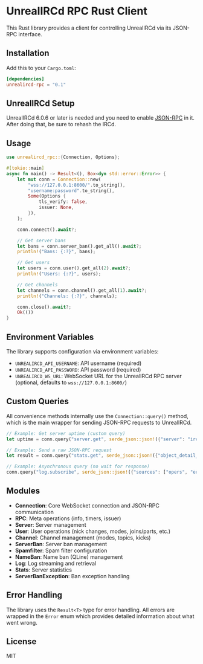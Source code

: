 # UnrealIRCd RPC Rust Client

This Rust library provides a client for controlling UnrealIRCd via its JSON-RPC interface.

## Installation

Add this to your `Cargo.toml`:

```toml
[dependencies]
unrealircd-rpc = "0.1"
```

## UnrealIRCd Setup

UnrealIRCd 6.0.6 or later is needed and you need to enable [JSON-RPC](https://www.unrealircd.org/docs/JSON-RPC) in it. After doing that, be sure to rehash the IRCd.

## Usage

```rust
use unrealircd_rpc::{Connection, Options};

#[tokio::main]
async fn main() -> Result<(), Box<dyn std::error::Error>> {
    let mut conn = Connection::new(
        "wss://127.0.0.1:8600/".to_string(),
        "username:password".to_string(),
        Some(Options {
            tls_verify: false,
            issuer: None,
        }),
    );

    conn.connect().await?;

    // Get server bans
    let bans = conn.server_ban().get_all().await?;
    println!("Bans: {:?}", bans);

    // Get users
    let users = conn.user().get_all(2).await?;
    println!("Users: {:?}", users);

    // Get channels
    let channels = conn.channel().get_all(1).await?;
    println!("Channels: {:?}", channels);

    conn.close().await?;
    Ok(())
}
```

## Environment Variables

The library supports configuration via environment variables:

- `UNREALIRCD_API_USERNAME`: API username (required)
- `UNREALIRCD_API_PASSWORD`: API password (required)
- `UNREALIRCD_WS_URL`: WebSocket URL for the UnrealIRCd RPC server (optional, defaults to `wss://127.0.0.1:8600/`)

## Custom Queries

All convenience methods internally use the `Connection::query()` method, which is the main wrapper for sending JSON-RPC requests to UnrealIRCd.

```rust
// Example: Get server uptime (custom query)
let uptime = conn.query("server.get", serde_json::json!({"server": "irc.example.com"}), false).await?;

// Example: Send a raw JSON-RPC request
let result = conn.query("stats.get", serde_json::json!({"object_detail_level": 2}), false).await?;

// Example: Asynchronous query (no wait for response)
conn.query("log.subscribe", serde_json::json!({"sources": ["opers", "errors"]}), true).await?;
```

## Modules

- **Connection**: Core WebSocket connection and JSON-RPC communication
- **RPC**: Meta operations (info, timers, issuer)
- **Server**: Server management
- **User**: User operations (nick changes, modes, joins/parts, etc.)
- **Channel**: Channel management (modes, topics, kicks)
- **ServerBan**: Server ban management
- **Spamfilter**: Spam filter configuration
- **NameBan**: Name ban (QLine) management
- **Log**: Log streaming and retrieval
- **Stats**: Server statistics
- **ServerBanException**: Ban exception handling

## Error Handling

The library uses the `Result<T>` type for error handling. All errors are wrapped in the `Error` enum which provides detailed information about what went wrong.

## License

MIT